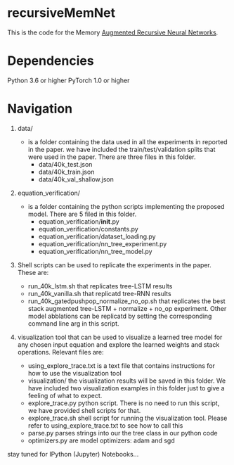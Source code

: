 # recursiveMemNet

This is the code for the Memory [Augmented Recursive Neural Networks](https://arxiv.org/abs/1911.01545).

# Dependencies
Python 3.6 or higher
PyTorch 1.0 or higher

# Navigation
1. data/ 
    * is a folder containing the data used in all the experiments in reported in the paper. we have included the train/test/validation splits that were used in the paper. There are three files in this folder. 
        - data/40k_test.json
        - data/40k_train.json
        - data/40k_val_shallow.json
2. equation_verification/
    * is a folder containing the python scripts implementing the proposed model. There are 5 filed in this folder.
        - equation_verification/__init__.py
        - equation_verification/constants.py
        - equation_verification/dataset_loading.py
        - equation_verification/nn_tree_experiment.py
        - equation_verification/nn_tree_model.py
3. Shell scripts can be used to replicate the experiments in the paper. These are:
    - run_40k_lstm.sh that replicates tree-LSTM results
    - run_40k_vanilla.sh that replicatd tree-RNN results
    - run_40k_gatedpushpop_normalize_no_op.sh that replicates the best stack augmented tree-LSTM + normalize + no_op experiment. Other model abblations can be replicatd by setting the corresponding command line arg in this script.

4. visualization tool that can be used to visualize a learned tree model for any chosen input equation and explore the learned weights and stack operations. Relevant files are:
    - using_explore_trace.txt is a text file that contains instructions for how to use the visualization tool
    - visualization/ the visualization results will be saved in this folder. We have included two visualization examples in this folder just to give a feeling of what to expect. 
    - explore_trace.py python script. There is no need to run this script, we have provided shell scripts for that.
    - explore_trace.sh shell script for running the visualization tool. Please refer to using_explore_trace.txt to see how to call this
    - parse.py parses strings into our the tree class in our python code
    - optimizers.py are model optimizers: adam and sgd



stay tuned for IPython (Jupyter) Notebooks...

